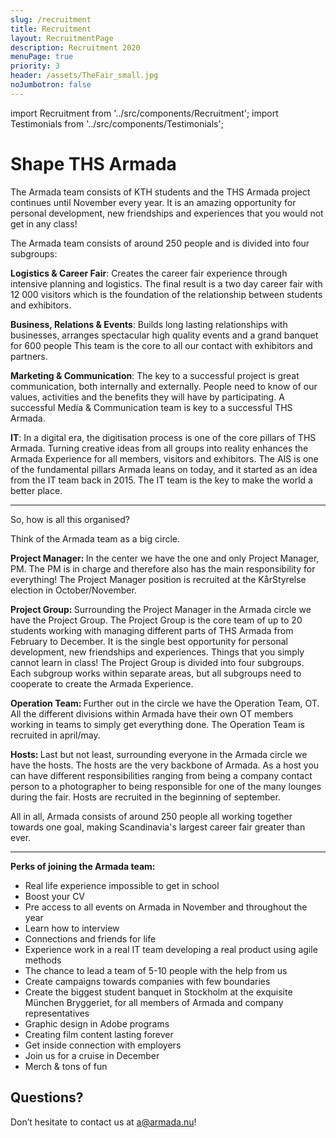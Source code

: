 ```yaml
---
slug: /recruitment
title: Recruitment
layout: RecruitmentPage
description: Recruitment 2020
menuPage: true
priority: 3
header: /assets/TheFair_small.jpg
noJumbotron: false
---
```

import Recruitment from '../src/components/Recruitment';
import Testimonials from '../src/components/Testimonials';

# Shape THS Armada

The Armada team consists of KTH students and the THS Armada project continues until November every year. It is an amazing opportunity for personal development, new friendships and experiences that you would not get in any class!

The Armada team consists of around 250 people and is divided into four subgroups:

  <p><b id='sustainability-color'>Logistics & Career Fair</b>: Creates the career fair experience through intensive planning and logistics. The final result is a two day career fair with 12 000 visitors which is the foundation of the relationship between students and exhibitors.</p>

  <p><b id='sustainability-color'>Business, Relations & Events</b>: Builds long lasting relationships with businesses, arranges spectacular high quality events and a grand banquet for 600 people This team is the core to all our contact with exhibitors and partners.</p>

  <p><b id='sustainability-color'>Marketing & Communication</b>: The key to a successful project is great communication, both internally and externally. People need to know of our values, activities and the benefits they will have by participating. A successful Media & Communication team is key to a successful THS Armada.</p>

  <p><b id='sustainability-color'>IT</b>: In a digital era, the digitisation process is one of the core pillars of THS Armada. Turning creative ideas from all groups into reality enhances the Armada Experience for all members, visitors and exhibitors. The AIS is one of the fundamental pillars Armada leans on today, and it started as an idea from the IT team back in 2015. The IT team is the key to make the world a better place.</p>

<Testimonials/>
<Recruitment/>

- - -

So, how is all this organised?

Think of the Armada team as a big circle.

<p><b id='sustainability-color'>Project Manager: </b>In the center we have the one and only Project Manager, PM. The PM is in charge and therefore also has the main responsibility for everything! The Project Manager position is recruited at the KårStyrelse election in October/November.</p>

<p><b id='sustainability-color'>Project Group: </b>Surrounding the Project Manager in the Armada circle we have the Project Group. The Project Group is the core team of up to 20 students working with managing different parts of THS Armada from February to December. It is the single best opportunity for personal development, new friendships and experiences. Things that you simply cannot learn in class! The Project Group is divided into four subgroups. Each subgroup works within separate areas, but all subgroups need to cooperate to create the Armada Experience.</p>

<p><b id='sustainability-color'>Operation Team: </b>Further out in the circle we have the Operation Team, OT. All the different divisions within Armada have their own OT members working in teams to simply get everything done.  The Operation Team is recruited in april/may.</p>

<p><b id='sustainability-color'>Hosts: </b>Last but not least, surrounding everyone in the Armada circle we have the hosts. The hosts are the very backbone of Armada. As a host you can have different responsibilities ranging from being a company contact person to a photographer to being responsible for one of the many lounges during the fair. Hosts are recruited in the beginning of september.</p>

All in all, Armada consists of around 250 people all working together towards one goal, making Scandinavia's largest career fair greater than ever.

- - -

<b id='sustainability-color'>Perks of joining the Armada team:</b>

* Real life experience impossible to get in school
* Boost your CV
* Pre access to all events on Armada in November and throughout the year
* Learn how to interview
* Connections and friends for life
* Experience work in a real IT team developing a real product using agile methods
* The chance to lead a team of 5-10 people with the help from us
* Create campaigns towards companies with few boundaries
* Create the biggest student banquet in Stockholm at the exquisite München Bryggeriet, for all members of Armada and company representatives
* Graphic design in Adobe programs
* Creating film content lasting forever
* Get inside connection with employers
* Join us for a cruise in December
* Merch & tons of fun

## Questions?

Don’t hesitate to contact us at a@armada.nu!